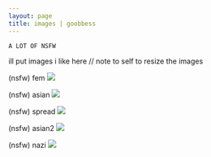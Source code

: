 ```yaml
---
layout: page
title: images | goobbess
---
```


```term
A LOT OF NSFW
```
ill put images i like here // note to self to resize the images

(nsfw) fem <img src="https://imgur.com/a/ikivsXs">

(nsfw) asian <img src="https://imgur.com/3hiUKaX">

(nsfw) spread <img src="https://imgur.com/a/ZpLuFWW">

(nsfw) asian2 <img src="https://imgur.com/a/EF6WP78">

(nsfw) nazi <img src="https://imgur.com/a/WdHaqVx">
